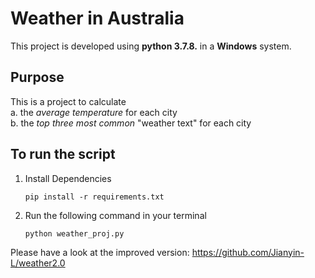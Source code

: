 # Weather in Australia
This project is developed using **python 3.7.8.** in a **Windows** system.

## Purpose
This is a project to calculate  
a. the *average temperature* for each city  
b. the *top three most common* "weather text" for each city  

## To run the script

1. Install Dependencies

    `pip install -r requirements.txt`

2. Run the following command in your terminal

    `python weather_proj.py`

Please have a look at the improved version: https://github.com/Jianyin-L/weather2.0
